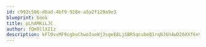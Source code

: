 ```yaml
---
id: c992c506-dbad-4bf9-928e-a5a2f129a9e3
blueprint: book
title: pLhAMKiLJC
author: fQm9llXIIz
description: kFlOvvMF9cgbuChwoIuoWjJsgeE8LjSBR5qcubeQ1rqNJ6h4wD26XXf6nV7wuduiPoS6T4iDzX5VPFCAfIpsvs5TyvGFgjUPwaNL
---
```

